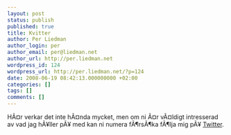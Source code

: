 ```yaml
---
layout: post
status: publish
published: true
title: Kvitter
author: Per Liedman
author_login: per
author_email: per@liedman.net
author_url: http://per.liedman.net
wordpress_id: 124
wordpress_url: http://per.liedman.net/?p=124
date: 2008-06-19 08:42:13.000000000 +02:00
categories: []
tags: []
comments: []
---
```

HÃ¤r verkar det inte hÃ¤nda mycket, men om ni Ã¤r vÃ¤ldigt intresserad av vad jag hÃ¥ller pÃ¥ med kan ni numera fÃ¶rsÃ¶ka fÃ¶lja mig pÃ¥ <a href="http://twitter.com/liedman">Twitter</a>.

